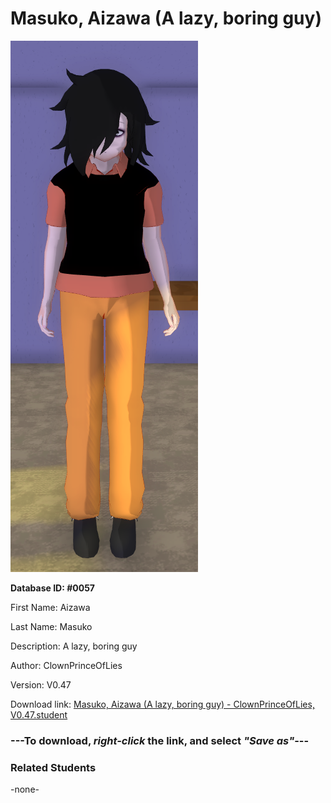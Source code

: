 # Masuko, Aizawa (A lazy, boring guy)

<img src="Files/Masuko, Aizawa (A lazy, boring guy).png" title="Masuko, Aizawa (A lazy, boring guy) - ClownPrinceOfLies, V0.47">

**Database ID: #0057**

First Name: Aizawa

Last Name: Masuko

Description: A lazy, boring guy

Author: ClownPrinceOfLies

Version: V0.47

Download link: <a href="https://raw.githubusercontent.com/Arbiter1223/Daigaku-Gurashi-Custom-Students/master/Students/Files/Masuko%2C%20Aizawa%20(A%20lazy%2C%20boring%20guy)%20-%20ClownPrinceOfLies%2C%20V0.47.student">Masuko, Aizawa (A lazy, boring guy) - ClownPrinceOfLies, V0.47.student</a>

### ---**To download, _right-click_ the link, and select _"Save as"_**---

### Related Students

-none-
